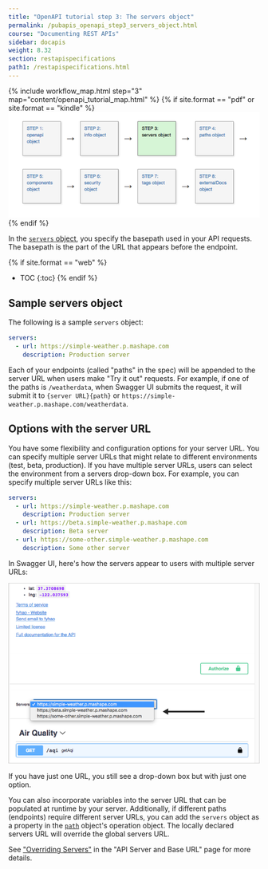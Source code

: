 ```yaml
---
title: "OpenAPI tutorial step 3: The servers object"
permalink: /pubapis_openapi_step3_servers_object.html
course: "Documenting REST APIs"
sidebar: docapis
weight: 8.32
section: restapispecifications
path1: /restapispecifications.html
---
```


{% include workflow_map.html step="3" map="content/openapi_tutorial_map.html"  %}
{% if site.format == "pdf" or site.format == "kindle" %}
<img src="images/openapistep3.png"/>
{% endif %}

In the [`servers` object](https://github.com/OAI/OpenAPI-Specification/blob/master/versions/3.0.0.md#serverObject), you specify the basepath used in your API requests. The basepath is the part of the URL that appears before the endpoint.

{% if site.format == "web" %}
* TOC
{:toc}
{% endif %}

## Sample servers object

The following is a sample `servers` object:

```yaml
servers:
  - url: https://simple-weather.p.mashape.com
    description: Production server
```

Each of your endpoints (called "paths" in the spec) will be appended to the server URL when users make "Try it out" requests. For example, if one of the paths is `/weatherdata`, when Swagger UI submits the request, it will submit it to `{server URL}{path}` or `https://simple-weather.p.mashape.com/weatherdata`.

## Options with the server URL

You have some flexibility and configuration options for your server URL. You can specify multiple server URLs that might relate to different environments (test, beta, production). If you have multiple server URLs, users can select the environment from a servers drop-down box. For example, you can specify multiple server URLs like this:

```yaml
servers:
  - url: https://simple-weather.p.mashape.com
    description: Production server
  - url: https://beta.simple-weather.p.mashape.com
    description: Beta server
  - url: https://some-other.simple-weather.p.mashape.com
    description: Some other server
```

In Swagger UI, here's how the servers appear to users with multiple server URLs:

<a href="http://idratherbewriting.com/learnapidoc/assets/files/swagger/index.html" class="noExtIcon"><img src="images/openapi_serversurl.png"/></a>

If you have just one URL, you still see a drop-down box but with just one option.

You can also incorporate variables into the server URL that can be populated at runtime by your server. Additionally, if different paths (endpoints) require different server URLs, you can add the `servers` object as a property in the [`path`](pubapis_openapi_step4_paths_object.html) object's operation object. The locally declared servers URL will override the global servers URL.

See ["Overriding Servers"](https://swagger.io/docs/specification/api-host-and-base-path/) in the "API Server and Base URL" page for more details.
